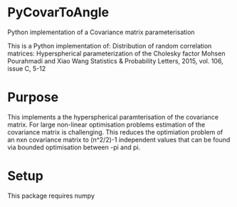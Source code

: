 # PyCovarToAngle
Python implementation of a Covariance matrix parameterisation

This is a Python implementation of:
Distribution of random correlation matrices: Hyperspherical parameterization of the Cholesky factor
Mohsen Pourahmadi and Xiao Wang
Statistics & Probability Letters, 2015, vol. 106, issue C, 5-12

# Purpose
This implements a the hyperspherical paramterisation of the covariance matrix.
For large non-linear optimisation problems estimation of the covariance matrix is challenging.
This reduces the optimiation problem of an nxn covariance matrix to (n^2/2)-1 independent values that can be found via bounded optimisation between -pi and pi.

# Setup
This package requires numpy

